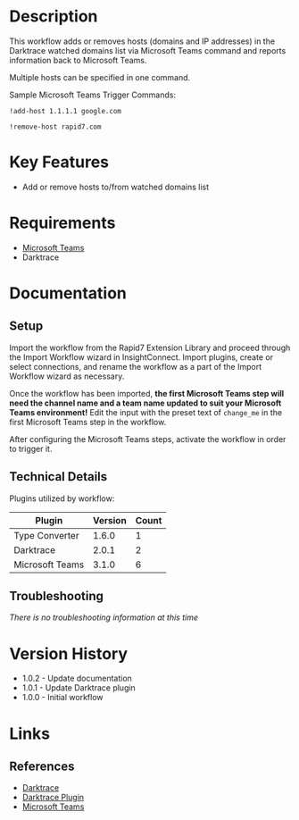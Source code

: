 # Description

This workflow adds or removes hosts (domains and IP addresses) in the Darktrace watched domains list via Microsoft Teams command and reports information back to Microsoft Teams.

Multiple hosts can be specified in one command.

Sample Microsoft Teams Trigger Commands:

`!add-host 1.1.1.1 google.com`

`!remove-host rapid7.com`

# Key Features

* Add or remove hosts to/from watched domains list

# Requirements

* [Microsoft Teams](https://insightconnect.help.rapid7.com/docs/microsoft-teams)
* Darktrace

# Documentation

## Setup

Import the workflow from the Rapid7 Extension Library and proceed through the Import Workflow wizard in InsightConnect. Import plugins, create or select connections, and rename the workflow as a part of the Import Workflow wizard as necessary.

Once the workflow has been imported, **the first Microsoft Teams step will need the channel name and a team name updated to suit your Microsoft Teams environment!** Edit the input with the preset text of `change_me` in the first Microsoft Teams step in the workflow.

After configuring the Microsoft Teams steps, activate the workflow in order to trigger it.
 
## Technical Details

Plugins utilized by workflow:

|Plugin|Version|Count|
|----|----|--------|
|Type Converter|1.6.0|1|
|Darktrace|2.0.1|2|
|Microsoft Teams|3.1.0|6|

## Troubleshooting

_There is no troubleshooting information at this time_

# Version History

* 1.0.2 - Update documentation
* 1.0.1 - Update Darktrace plugin
* 1.0.0 - Initial workflow

# Links

## References

* [Darktrace](https://www.darktrace.com/)
* [Darktrace Plugin](https://extensions.rapid7.com/extension/darktrace)
* [Microsoft Teams](https://products.office.com/en-US/microsoft-teams/group-chat-software)
